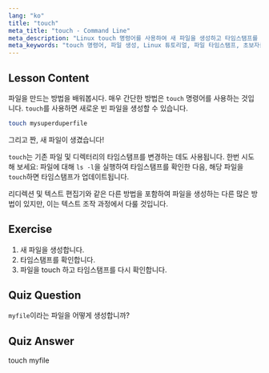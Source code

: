 ```yaml
---
lang: "ko"
title: "touch"
meta_title: "touch - Command Line"
meta_description: "Linux touch 명령어를 사용하여 새 파일을 생성하고 타임스탬프를 업데이트하는 방법을 배웁니다. 이 초보자 친화적인 가이드는 파일 관리를 이해하는 데 도움이 됩니다."
meta_keywords: "touch 명령어, 파일 생성, Linux 튜토리얼, 파일 타임스탬프, 초보자를 위한 Linux, Linux 가이드, 기본 명령어"
---
```


## Lesson Content

파일을 만드는 방법을 배워봅시다. 매우 간단한 방법은 `touch` 명령어를 사용하는 것입니다. `touch`를 사용하면 새로운 빈 파일을 생성할 수 있습니다.

```bash
touch mysuperduperfile
```

그리고 짠, 새 파일이 생겼습니다!

`touch`는 기존 파일 및 디렉터리의 타임스탬프를 변경하는 데도 사용됩니다. 한번 시도해 보세요: 파일에 대해 `ls -l`을 실행하여 타임스탬프를 확인한 다음, 해당 파일을 `touch`하면 타임스탬프가 업데이트됩니다.

리디렉션 및 텍스트 편집기와 같은 다른 방법을 포함하여 파일을 생성하는 다른 많은 방법이 있지만, 이는 텍스트 조작 과정에서 다룰 것입니다.

## Exercise

1. 새 파일을 생성합니다.
2. 타임스탬프를 확인합니다.
3. 파일을 touch 하고 타임스탬프를 다시 확인합니다.

## Quiz Question

`myfile`이라는 파일을 어떻게 생성합니까?

## Quiz Answer

touch myfile
